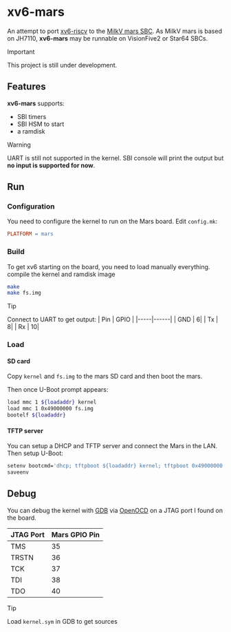# xv6-mars

An attempt to port [xv6-riscv](https://github.com/mit-pdos/xv6-riscv) to the [MilkV mars SBC](https://milkv.io/mars). As MilkV mars is based on JH7110, **xv6-mars** may be runnable on VisionFive2 or Star64 SBCs.

>[!IMPORTANT]
>This project is still under development.

## Features

**xv6-mars** supports:

- SBI timers
- SBI HSM to start
- a ramdisk


>[!WARNING]
>UART is still not supported in the kernel. SBI console will print the output but **no input is supported for now**.

## Run

### Configuration

You need to configure the kernel to run on the Mars board. Edit `config.mk`:

```makefile
PLATFORM = mars
```
### Build
To get xv6 starting on the board, you need to load manually everything.
compile the kernel and ramdisk image
```bash
make
make fs.img
```

>[!TIP]
>Connect to UART to get output:
> | Pin | GPIO |
> |-----|------|
> | GND |     6|
> | Tx  |     8|
> | Rx  |    10|

### Load
#### SD card
Copy `kernel` and `fs.img` to the mars SD card and then boot the mars.

Then once U-Boot prompt appears:
```bash
load mmc 1 ${loadaddr} kernel
load mmc 1 0x49000000 fs.img
bootelf ${loadaddr}
```

#### TFTP server

You can setup a DHCP and TFTP server and connect the Mars in the LAN.
Then setup U-Boot:
``` bash
setenv bootcmd='dhcp; tftpboot ${loadaddr} kernel; tftpboot 0x49000000 fs.img; bootelf ${loadaddr};'
saveenv
```

## Debug

You can debug the kernel with [GDB](https://sourceware.org/gdb/) via [OpenOCD](https://openocd.org) on a JTAG port I found on the board.

| JTAG Port | Mars GPIO Pin |
|-----------|---------------|
|TMS        |35             |
|TRSTN      |36             |
|TCK        |37             |
|TDI        |38             |
|TDO        |40             |


>[!TIP]
>Load `kernel.sym` in GDB to get sources
